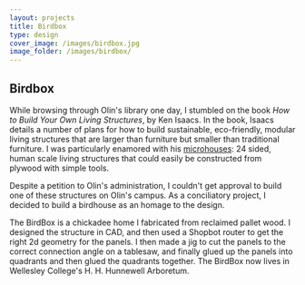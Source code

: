 ```yaml
---
layout: projects
title: Birdbox
type: design
cover_image: /images/birdbox.jpg
image_folder: /images/birdbox/
---
```


## Birdbox

While browsing through Olin's library one day, I stumbled on the book *How to Build Your Own Living Structures*, by Ken Isaacs. In the book, Isaacs details a number of plans for how to build sustainable, eco-friendly, modular living structures that are larger than furniture but smaller than traditional furniture. I was particularly enamored with his [microhouses](https://wpcdn.us-east-1.vip.tn-cloud.net/www.metropolismag.com/content/uploads/2020/02/Isaacs2.jpg): 24 sided, human scale living structures that could easily be constructed from plywood with simple tools. 

Despite a petition to Olin's administration, I couldn't get approval to build one of these structures on Olin's campus. As a conciliatory project, I decided to build a birdhouse as an homage to the design. 

The BirdBox is a chickadee home I fabricated from reclaimed pallet wood. I designed the structure in CAD, and then used a Shopbot router to get the right 2d geometry for the panels. I then made a jig to cut the panels to the correct connection angle on a tablesaw, and finally glued up the panels into quadrants and then glued the quadrants together. The BirdBox now lives in Wellesley College's H. H. Hunnewell Arboretum.

